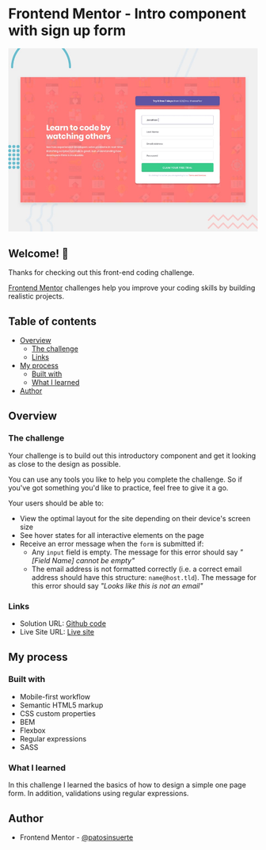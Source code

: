 # Frontend Mentor - Intro component with sign up form

![Design preview for the Intro component with sign up form coding challenge](./design/desktop-preview.jpg)

## Welcome! 👋

Thanks for checking out this front-end coding challenge.

[Frontend Mentor](https://www.frontendmentor.io) challenges help you improve your coding skills by building realistic projects.


## Table of contents

- [Overview](#overview)
  - [The challenge](#the-challenge)
  - [Links](#links)
- [My process](#my-process)
  - [Built with](#built-with)
  - [What I learned](#what-i-learned)
- [Author](#author)


## Overview

### The challenge

Your challenge is to build out this introductory component and get it looking as close to the design as possible.

You can use any tools you like to help you complete the challenge. So if you've got something you'd like to practice, feel free to give it a go.

Your users should be able to:

- View the optimal layout for the site depending on their device's screen size
- See hover states for all interactive elements on the page
- Receive an error message when the `form` is submitted if:
  - Any `input` field is empty. The message for this error should say *"[Field Name] cannot be empty"*
  - The email address is not formatted correctly (i.e. a correct email address should have this structure: `name@host.tld`). The message for this error should say *"Looks like this is not an email"*



### Links

- Solution URL: [Github code](https://github.com/pabarcag/Intro-component-with-sign-up-form)
- Live Site URL: [Live site](https://pabarcag.github.io/Intro-component-with-sign-up-form/)


## My process

### Built with

- Mobile-first workflow
- Semantic HTML5 markup
- CSS custom properties
- BEM
- Flexbox
- Regular expressions
- SASS

### What I learned

In this challenge I learned the basics of how to design a simple one page form. In addition, validations using regular expressions.


## Author
- Frontend Mentor - [@patosinsuerte](https://www.frontendmentor.io/profile/Patosinsuerte)